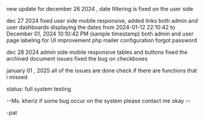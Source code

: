new update for december 26 2024 , date filtering is fixed on the user side 

dec 27 2024
fixed user side mobile responsive, 
added links both admin and user dashboards
displaying the dates from 2024-01-12 22:10:42 to December 01, 2024 10:10:42 PM (sample timestamp) both admin and user
page labeling for UI improvement
php mailer configuration
forgot password

dec 28 2024
admin side 
mobile responsive tables and buttons
fixed the archived document issues 
fixed the bug on checkboxes 

january 01 , 2025
all of the issues are done
check if there are functions that i missed


status: full system testing

--Ms. kheriz if some bug occur on the system please contact me okay -- 

-pat
